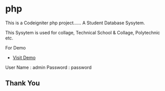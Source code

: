 # php
This is a Codeigniter php project......
A Student Database Sysytem.


This Sysytem is used for collage, Technical School & Collage, Polytechnic etc.

For Demo 
* [Visit Demo](http://demos.msar.ml/students-db/)

User Name : admin
Password : password


## Thank You
